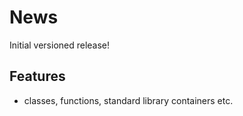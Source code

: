 # News #

Initial versioned release!

## Features ##

* classes, functions, standard library containers etc.
